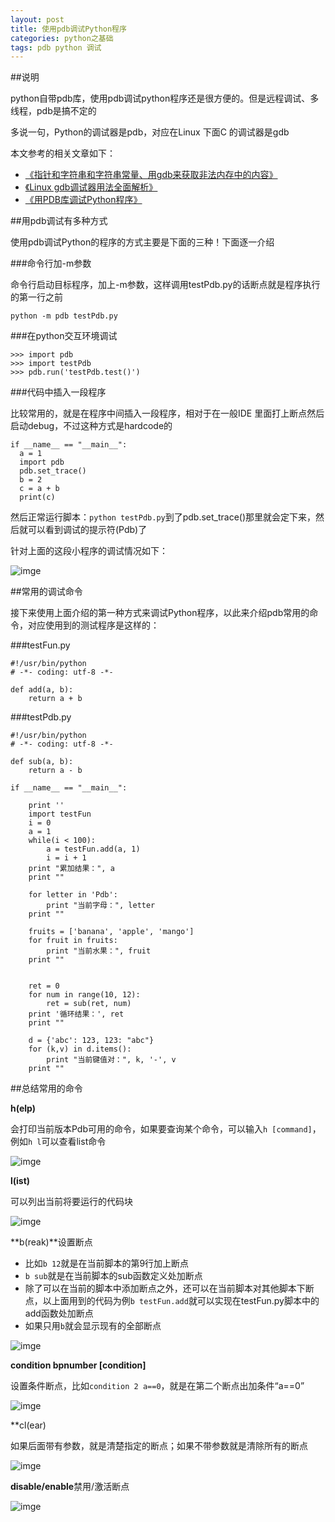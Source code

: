 ```yaml
---
layout: post
title: 使用pdb调试Python程序
categories: python之基础
tags: pdb python 调试
---
```


##说明

python自带pdb库，使用pdb调试python程序还是很方便的。但是远程调试、多线程，pdb是搞不定的

多说一句，Python的调试器是pdb，对应在Linux 下面C 的调试器是gdb

本文参考的相关文章如下：

* [《指针和字符串和字符串常量、用gdb来获取非法内存中的内容》](http://www.xumenger.com/pointer-string-const-gdb/)
* [《Linux gdb调试器用法全面解析》](http://www.xumenger.com/linux-gdb-debug/)
* [《用PDB库调试Python程序》](http://www.cnblogs.com/dkblog/archive/2010/12/07/1980682.html)

##用pdb调试有多种方式

使用pdb调试Python的程序的方式主要是下面的三种！下面逐一介绍

###命令行加-m参数

命令行启动目标程序，加上-m参数，这样调用testPdb.py的话断点就是程序执行的第一行之前

```
python -m pdb testPdb.py
```

###在python交互环境调试

```
>>> import pdb
>>> import testPdb
>>> pdb.run('testPdb.test()')
```

###代码中插入一段程序

比较常用的，就是在程序中间插入一段程序，相对于在一般IDE 里面打上断点然后启动debug，不过这种方式是hardcode的

```
if __name__ == "__main__":
  a = 1
  import pdb
  pdb.set_trace()
  b = 2
  c = a + b
  print(c)
```

然后正常运行脚本：`python testPdb.py`到了pdb.set_trace()那里就会定下来，然后就可以看到调试的提示符(Pdb)了

针对上面的这段小程序的调试情况如下：

![imge](../media/image/2016-08-17/01.png)

##常用的调试命令

接下来使用上面介绍的第一种方式来调试Python程序，以此来介绍pdb常用的命令，对应使用到的测试程序是这样的：

###testFun.py

```
#!/usr/bin/python
# -*- coding: utf-8 -*-

def add(a, b):
    return a + b
```

###testPdb.py

```
#!/usr/bin/python
# -*- coding: utf-8 -*-

def sub(a, b):
    return a - b

if __name__ == "__main__":
    
    print ''
    import testFun
    i = 0
    a = 1
    while(i < 100):
        a = testFun.add(a, 1)
        i = i + 1
    print "累加结果：", a
    print ""

    for letter in 'Pdb':
        print "当前字母：", letter
    print ""

    fruits = ['banana', 'apple', 'mango']
    for fruit in fruits:
        print "当前水果：", fruit
    print ""


    ret = 0
    for num in range(10, 12):
        ret = sub(ret, num)
    print '循环结果：', ret
    print ""

    d = {'abc': 123, 123: "abc"}
    for (k,v) in d.items():
        print "当前键值对：", k, '-', v
    print ""
```

##总结常用的命令

**h(elp)**

会打印当前版本Pdb可用的命令，如果要查询某个命令，可以输入`h [command]`，例如`h l`可以查看list命令

![imge](../media/image/2016-08-17/02.png)

**l(ist)**

可以列出当前将要运行的代码块

![imge](../media/image/2016-08-17/03.png)

**b(reak)**设置断点

* 比如`b 12`就是在当前脚本的第9行加上断点
* `b sub`就是在当前脚本的sub函数定义处加断点
* 除了可以在当前的脚本中添加断点之外，还可以在当前脚本对其他脚本下断点，以上面用到的代码为例`b testFun.add`就可以实现在testFun.py脚本中的add函数处加断点
* 如果只用`b`就会显示现有的全部断点

![imge](../media/image/2016-08-17/04.png)

**condition bpnumber [condition]**

设置条件断点，比如`condition 2 a==0`，就是在第二个断点出加条件“a==0”

![imge](../media/image/2016-08-17/05.png)

**cl(ear)

如果后面带有参数，就是清楚指定的断点；如果不带参数就是清除所有的断点

![imge](../media/image/2016-08-17/06.png)

**disable/enable**禁用/激活断点

![imge](../media/image/2016-08-17/07.png)

